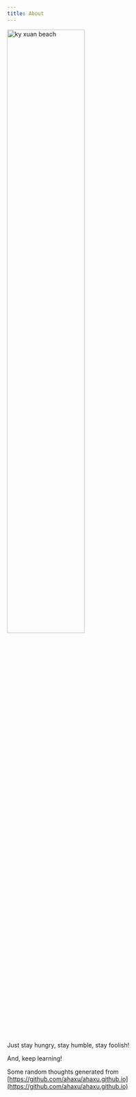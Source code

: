 ```yaml
---
title: About
---
```


<img src="../images/2022-08-28-hello-world-kyxuan.jpg" width=60% height=60% alt="ky xuan beach">

Just stay hungry, stay humble, stay foolish!

And, keep learning!

Some random thoughts generated from  [https://github.com/ahaxu/ahaxu.github.io](https://github.com/ahaxu/ahaxu.github.io)
